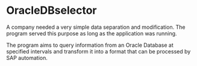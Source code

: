 # OracleDBselector
A company needed a very simple data separation and modification. The program served this purpose as long as the application was running.

The program aims to query information from an Oracle Database at specified intervals and transform it into a format that can be processed by SAP automation.
